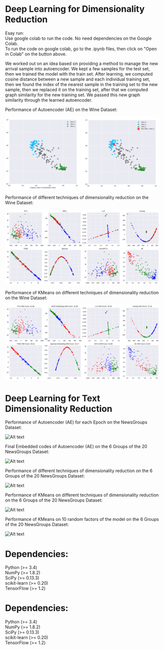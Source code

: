 # Deep Learning for Dimensionality Reduction

Esay run:<br />
Use google colab to run the code. No need dependencies on the Google Colab. <br />
To run the code on google colab, go to the .ipynb files, then click on "Open in Colab" on the button above.<br />

We worked out on an idea based on providing a method to manage the new arrival sample into autoencoder. We kept a few samples for the test set, then we trained the model with the train set. After learning, we computed cosine distance between a new sample and each individual training set, then we found the index of the nearest sample in the training set to the new sample, then we replaced it on the training set, after that we computed graph similarity for the new training set. We passed this new graph similarity through the learned autoencoder.<br />

Performance of Autoencoder (AE) on the Wine Dataset:<br />

![Alt text](https://github.com/saman-nia/Deep-Learning-for-Dense-Matrix-Dimensionality-Reduction/blob/master/Dense%20Matrix%20Embedded/Autoencoder%20Performance.png?raw=true "Title")

Performance of different techniques of dimensionality reduction on the Wine Dataset:<br />

![Alt text](https://github.com/saman-nia/Deep-Learning-for-Dense-Matrix-Dimensionality-Reduction/blob/master/Dense%20Matrix%20Embedded/Comparison%20of%20techniques.png?raw=true "Title")

Performance of KMeans on different techniques of dimensionality reduction on the Wine Dataset:<br />

![Alt text](https://github.com/saman-nia/Deep-Learning-for-Dense-Matrix-Dimensionality-Reduction/blob/master/Dense%20Matrix%20Embedded/Comparison%20of%20techniques%20KMeans.png?raw=true "Title")


# Deep Learning for Text Dimensionality Reduction

Performance of Autoencoder (AE) for each Epoch on the NewsGroups Dataset:<br />

![Alt text](https://github.com/saman-nia/Deep-Learning-for-Text-Dimensionality-Reduction/blob/master/Text%20Embedded/AE%20Performance%20for%20each%20epoch.png?raw=true "Title")

Final Embedded codes of Autoencoder (AE) on the 6 Groups of the 20 NewsGroups Dataset:<br />

![Alt text](https://github.com/saman-nia/Deep-Learning-for-Text-Dimensionality-Reduction/blob/master/Text%20Embedded/AE%20Performance.png?raw=true "Title")

Performance of different techniques of dimensionality reduction on the 6 Groups of the 20 NewsGroups Dataset:<br />

![Alt text](https://github.com/saman-nia/Deep-Learning-for-Text-Dimensionality-Reduction/blob/master/Text%20Embedded/Comparison%20of%20Techniques.png?raw=true "Title")

Performance of KMeans on different techniques of dimensionality reduction on the 6 Groups of the 20 NewsGroups Dataset:<br />

![Alt text](https://github.com/saman-nia/Deep-Learning-for-Text-Dimensionality-Reduction/blob/master/Text%20Embedded/Comparison%20of%20Techniques%20KMeans.png?raw=true "Title")

Performance of KMeans on 10 random factors of the model on the 6 Groups of the 20 NewsGroups Dataset:<br />

![Alt text](https://github.com/saman-nia/Deep-Learning-for-Text-Dimensionality-Reduction/blob/master/Text%20Embedded/Random%20Factors.png?raw=true "Title")


# Dependencies:
Python (>= 3.4) <br />
NumPy (>= 1.8.2) <br />
SciPy (>= 0.13.3) <br />
scikit-learn (>= 0.20) <br />
TensorFlow (>= 1.2) <br />


# Dependencies:
Python (>= 3.4) <br />
NumPy (>= 1.8.2) <br />
SciPy (>= 0.13.3) <br />
scikit-learn (>= 0.20) <br />
TensorFlow (>= 1.2) <br />
